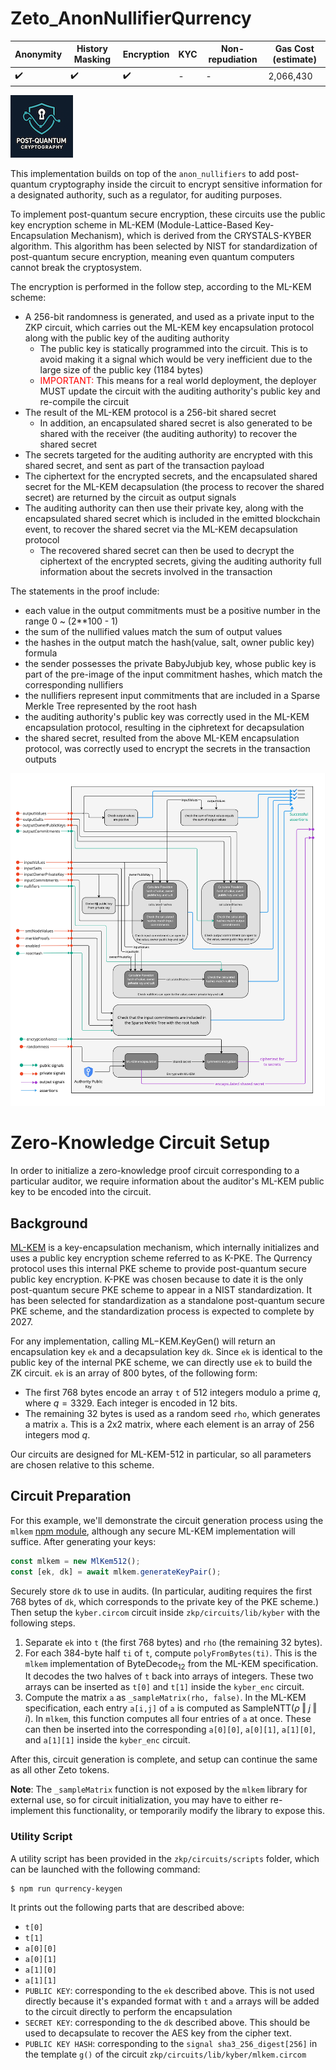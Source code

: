 # Zeto_AnonNullifierQurrency

| Anonymity          | History Masking    | Encryption         | KYC | Non-repudiation | Gas Cost (estimate) |
| ------------------ | ------------------ | ------------------ | --- | --------------- | ------------------- |
| :heavy_check_mark: | :heavy_check_mark: | :heavy_check_mark: | -   | -               | 2,066,430           |

![pqc](../images/pqc-dark-100px.png)

This implementation builds on top of the `anon_nullifiers` to add post-quantum cryptography inside the circuit to encrypt sensitive information for a designated authority, such as a regulator, for auditing purposes.

To implement post-quantum secure encryption, these circuits use the public key encryption scheme in ML-KEM (Module-Lattice-Based Key-Encapsulation Mechanism), which is derived from the CRYSTALS-KYBER algorithm. This algorithm has been selected by NIST for standardization of post-quantum secure encryption, meaning even quantum computers cannot break the cryptosystem.

The encryption is performed in the follow step, according to the ML-KEM scheme:

- A 256-bit randomness is generated, and used as a private input to the ZKP circuit, which carries out the ML-KEM key encapsulation protocol along with the public key of the auditing authority
  - The public key is statically programmed into the circuit. This is to avoid making it a signal which would be very inefficient due to the large size of the public key (1184 bytes)
  - <span style="color:red">IMPORTANT:</span> This means for a real world deployment, the deployer MUST update the circuit with the auditing authority's public key and re-compile the circuit
- The result of the ML-KEM protocol is a 256-bit shared secret
  - In addition, an encapsulated shared secret is also generated to be shared with the receiver (the auditing authority) to recover the shared secret
- The secrets targeted for the auditing authority are encrypted with this shared secret, and sent as part of the transaction payload
- The ciphertext for the encrypted secrets, and the encapsulated shared secret for the ML-KEM decapsulation (the process to recover the shared secret) are returned by the circuit as output signals
- The auditing authority can then use their private key, along with the encapsulated shared secret which is included in the emitted blockchain event, to recover the shared secret via the ML-KEM decapsulation protocol
  - The recovered shared secret can then be used to decrypt the ciphertext of the encrypted secrets, giving the auditing authority full information about the secrets involved in the transaction

The statements in the proof include:

- each value in the output commitments must be a positive number in the range 0 ~ (2\*\*100 - 1)
- the sum of the nullified values match the sum of output values
- the hashes in the output match the hash(value, salt, owner public key) formula
- the sender possesses the private BabyJubjub key, whose public key is part of the pre-image of the input commitment hashes, which match the corresponding nullifiers
- the nullifiers represent input commitments that are included in a Sparse Merkle Tree represented by the root hash
- the auditing authority's public key was correctly used in the ML-KEM encapsulation protocol, resulting in the ciphretext for decapsulation
- the shared secret, resulted from the above ML-KEM encapsulation protocol, was correctly used to encrypt the secrets in the transaction outputs

[![wiring_anon_nullifier_qurrency](../images/circuit_wiring_anon_nullifier_qurrency.jpg)](../images/circuit_wiring_anon_nullifier_qurrency.jpg)

# Zero-Knowledge Circuit Setup

In order to initialize a zero-knowledge proof circuit corresponding to a particular auditor, we require information about the auditor's ML-KEM public key to be encoded into the circuit.

## Background

[ML-KEM](https://nvlpubs.nist.gov/nistpubs/FIPS/NIST.FIPS.203.pdf) is a key-encapsulation mechanism, which internally initializes and uses a public key encryption scheme referred to as K-PKE. The Qurrency protocol uses this internal PKE scheme to provide post-quantum secure public key encryption. K-PKE was chosen because to date it is the only post-quantum secure PKE scheme to appear in a NIST standardization. It has been selected for standardization as a standalone post-quantum secure PKE scheme, and the standardization process is expected to complete by 2027.

For any implementation, calling $\mathsf{ML\mathrm{-}KEM}.\mathsf{KeyGen}()$ will return an encapsulation key `ek` and a decapsulation key `dk`. Since `ek` is identical to the public key of the internal PKE scheme, we can directly use `ek` to build the ZK circuit. `ek` is an array of 800 bytes, of the following form:

- The first 768 bytes encode an array `t` of 512 integers modulo a prime $q$, where $q = 3329$. Each integer is encoded in 12 bits.
- The remaining 32 bytes is used as a random seed `rho`, which generates a matrix `a`. This is a 2x2 matrix, where each element is an array of 256 integers mod $q$.

Our circuits are designed for ML-KEM-512 in particular, so all parameters are chosen relative to this scheme.

## Circuit Preparation

For this example, we'll demonstrate the circuit generation process using the `mlkem` [npm module](https://www.npmjs.com/package/mlkem), although any secure ML-KEM implementation will suffice. After generating your keys:

```javascript
const mlkem = new MlKem512();
const [ek, dk] = await mlkem.generateKeyPair();
```

Securely store `dk` to use in audits. (In particular, auditing requires the first 768 bytes of `dk`, which corresponds to the private key of the PKE scheme.) Then setup the `kyber.circom` circuit inside `zkp/circuits/lib/kyber` with the following steps.

1. Separate `ek` into `t` (the first 768 bytes) and `rho` (the remaining 32 bytes).
2. For each 384-byte half `ti` of `t`, compute `polyFromBytes(ti)`. This is the `mlkem` implementation of $\mathsf{ByteDecode}_{12}$ from the ML-KEM specification. It decodes the two halves of `t` back into arrays of integers. These two arrays can be inserted as `t[0]` and `t[1]` inside the `kyber_enc` circuit.
3. Compute the matrix `a` as `_sampleMatrix(rho, false)`. In the ML-KEM specification, each entry `a[i,j]` of `a` is computed as $\mathsf{SampleNTT}(\rho \mathbin\Vert j \mathbin\Vert i)$. In `mlkem`, this function computes all four entries of `a` at once. These can then be inserted into the corresponding `a[0][0]`, `a[0][1]`, `a[1][0]`, and `a[1][1]` inside the `kyber_enc` circuit.

After this, circuit generation is complete, and setup can continue the same as all other Zeto tokens.

**Note**: The `_sampleMatrix` function is not exposed by the `mlkem` library for external use, so for circuit initialization, you may have to either re-implement this functionality, or temporarily modify the library to expose this.

### Utility Script

A utility script has been provided in the `zkp/circuits/scripts` folder, which can be launched with the following command:

```console
$ npm run qurrency-keygen
```

It prints out the following parts that are described above:

- `t[0]`
- `t[1]`
- `a[0][0]`
- `a[0][1]`
- `a[1][0]`
- `a[1][1]`
- `PUBLIC KEY`: corresponding to the `ek` described above. This is not used directly because it's expanded format with `t` and `a` arrays will be added to the circuit directly to perform the encapsulation
- `SECRET KEY`: corresponding to the `dk` described above. This should be used to decapsulate to recover the AES key from the cipher text.
- `PUBLIC KEY HASH`: corresponding to the `signal sha3_256_digest[256]` in the template `g()` of the circuit `zkp/circuits/lib/kyber/mlkem.circom`
